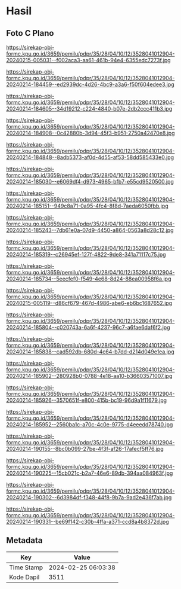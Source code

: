 # Hasil

## Foto C Plano

https://sirekap-obj-formc.kpu.go.id/3659/pemilu/pdpr/35/28/04/10/12/3528041012904-20240215-005031--f002aca3-aa61-461b-94e4-6355edc7273f.jpg

https://sirekap-obj-formc.kpu.go.id/3659/pemilu/pdpr/35/28/04/10/12/3528041012904-20240214-184459--ed2939dc-4d26-4bc9-a3a6-f50f604edee3.jpg

https://sirekap-obj-formc.kpu.go.id/3659/pemilu/pdpr/35/28/04/10/12/3528041012904-20240214-184605--34d19212-c224-4840-b07e-2db2ccc411b3.jpg

https://sirekap-obj-formc.kpu.go.id/3659/pemilu/pdpr/35/28/04/10/12/3528041012904-20240214-184908--0c42880b-3d94-45f3-b951-2750a42470e8.jpg

https://sirekap-obj-formc.kpu.go.id/3659/pemilu/pdpr/35/28/04/10/12/3528041012904-20240214-184848--8adb5373-af0d-4d55-af53-58dd585433e0.jpg

https://sirekap-obj-formc.kpu.go.id/3659/pemilu/pdpr/35/28/04/10/12/3528041012904-20240214-185030--e6069df4-d973-4965-bfb7-e55cd9520500.jpg

https://sirekap-obj-formc.kpu.go.id/3659/pemilu/pdpr/35/28/04/10/12/3528041012904-20240214-185151--949c8a71-0a95-4fc4-8f8d-7aeda6050fbb.jpg

https://sirekap-obj-formc.kpu.go.id/3659/pemilu/pdpr/35/28/04/10/12/3528041012904-20240214-185243--7db61e0a-07d9-4450-a864-0563a8d28c12.jpg

https://sirekap-obj-formc.kpu.go.id/3659/pemilu/pdpr/35/28/04/10/12/3528041012904-20240214-185319--c26945ef-127f-4822-9de8-341a71117c75.jpg

https://sirekap-obj-formc.kpu.go.id/3659/pemilu/pdpr/35/28/04/10/12/3528041012904-20240214-185734--5eecfef0-f549-4e68-8d24-88ea00958f6a.jpg

https://sirekap-obj-formc.kpu.go.id/3659/pemilu/pdpr/35/28/04/10/12/3528041012904-20240215-005119--d86cf679-467d-4986-abe6-eb6bc1687652.jpg

https://sirekap-obj-formc.kpu.go.id/3659/pemilu/pdpr/35/28/04/10/12/3528041012904-20240214-185804--c020743a-6a6f-4237-96c7-a6fae6daf6f2.jpg

https://sirekap-obj-formc.kpu.go.id/3659/pemilu/pdpr/35/28/04/10/12/3528041012904-20240214-185838--cad592db-680d-4c64-b7dd-d214d049e1ea.jpg

https://sirekap-obj-formc.kpu.go.id/3659/pemilu/pdpr/35/28/04/10/12/3528041012904-20240214-185902--280928b0-0788-4e18-aa10-b36603571007.jpg

https://sirekap-obj-formc.kpu.go.id/3659/pemilu/pdpr/35/28/04/10/12/3528041012904-20240214-185926--3570651f-e800-415b-bc19-96d9a1f11679.jpg

https://sirekap-obj-formc.kpu.go.id/3659/pemilu/pdpr/35/28/04/10/12/3528041012904-20240214-185952--2560ba1c-a70c-4c0e-9775-d4eeedd78740.jpg

https://sirekap-obj-formc.kpu.go.id/3659/pemilu/pdpr/35/28/04/10/12/3528041012904-20240214-190155--8bc0b099-27be-4f3f-af26-17afecf5ff76.jpg

https://sirekap-obj-formc.kpu.go.id/3659/pemilu/pdpr/35/28/04/10/12/3528041012904-20240214-190225--15cb021c-b2a7-46e6-89db-394aa084963f.jpg

https://sirekap-obj-formc.kpu.go.id/3659/pemilu/pdpr/35/28/04/10/12/3528041012904-20240214-190302--6d3984df-f348-44f8-9b7a-9ad2e436f7ab.jpg

https://sirekap-obj-formc.kpu.go.id/3659/pemilu/pdpr/35/28/04/10/12/3528041012904-20240214-190331--be69f142-c30b-4ffa-a371-ccd8a4b8372d.jpg


## Metadata

| Key        | Value               |
| ---------- | ------------------- |
| Time Stamp | 2024-02-25 06:03:38 |
| Kode Dapil | 3511                |



